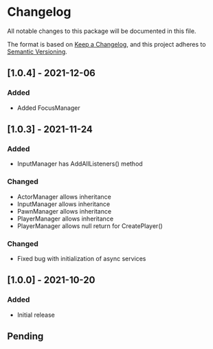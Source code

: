 # Changelog
All notable changes to this package will be documented in this file.

The format is based on [Keep a Changelog](https://keepachangelog.com/en/1.0.0/),
and this project adheres to [Semantic Versioning](https://semver.org/spec/v2.0.0.html).

## [1.0.4] - 2021-12-06
### Added
- Added FocusManager
## [1.0.3] - 2021-11-24
### Added
- InputManager has AddAllListeners() method
### Changed
- ActorManager allows inheritance
- InputManager allows inheritance
- PawnManager allows inheritance
- PlayerManager allows inheritance
- PlayerManager allows null return for CreatePlayer()
### Changed
- Fixed bug with initialization of async services

## [1.0.0] - 2021-10-20
### Added
- Initial release

## Pending






